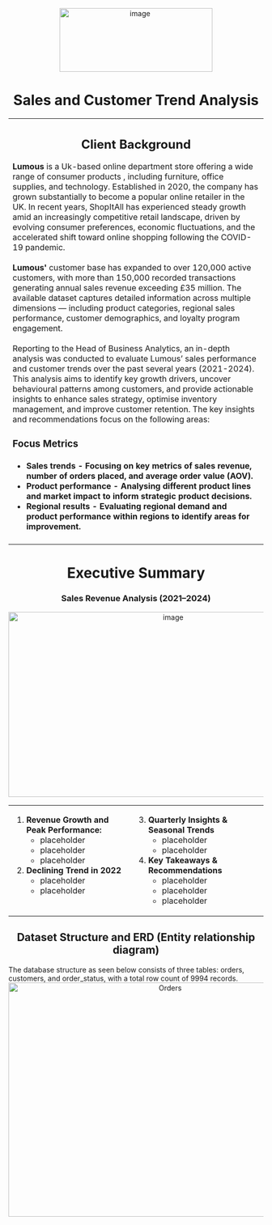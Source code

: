 <p align="center">
  <img width="302" height="126" alt="image" src="https://github.com/user-attachments/assets/437f4359-31f2-4342-87f6-4e132b164173" />
</p>

<h1 align="center">Sales and Customer Trend Analysis</h1>
<table align="center">
  <tr>
    <td width="1440">
      <h2 align="center">Client Background</h2>
      <body>
        <strong>Lumous</strong> is a Uk-based online department store offering a wide range of consumer products , including furniture, office supplies, and technology. Established in 2020, the company has grown substantially to become a popular online retailer in the UK. In recent years, ShopItAll has experienced steady growth amid an increasingly competitive retail landscape, driven by evolving consumer preferences, economic fluctuations, and the accelerated shift toward online shopping following the COVID-19 pandemic. <br>
        <br>
        <strong>Lumous'</strong> customer base has expanded to over 120,000 active customers, with more than 150,000 recorded transactions generating annual sales revenue exceeding £35 million. The available dataset captures detailed information across multiple dimensions — including product categories, regional sales performance, customer demographics, and loyalty program engagement. <br>
        <br>
        Reporting to the Head of Business Analytics, an in-depth analysis was conducted to evaluate Lumous’ sales performance and customer trends over the past several years (2021-2024). This analysis aims to identify key growth drivers, uncover behavioural patterns among customers, and provide actionable insights to enhance sales strategy, optimise inventory management, and improve customer retention. The key insights and recommendations focus on the following areas:
      </body>
      <h3>Focus Metrics</h3>
      <h4>
        <ul><li>Sales trends - Focusing on key metrics of sales revenue, number of orders placed, and average order value (AOV).</li>
          <li>Product performance - Analysing different product lines and market impact to inform strategic product decisions.</li>
          <li>Regional results - Evaluating regional demand and product performance within regions to identify areas for improvement.</li>
        </ul>
      </h4>
    </td>
  </tr>
</table>
<table align="center">
  <tr>
    <div width="920">
      <h1 align="center">Executive Summary</h1>
      <h3 align="center">Sales Revenue Analysis (2021–2024)</h3>
      <div align="center">
        <img width="635" height="366" alt="image" src="https://github.com/user-attachments/assets/406f70e5-2c31-41e6-8286-ec156f209eab" />
        </div>
        <td width="460" valign="top">
          <ol>
            <li>
              <strong>Revenue Growth and Peak Performance:</strong>
              <ul>
                <li>placeholder</li>
                <li>placeholder</li>
                <li>placeholder</li>
              </ul>
            </li>
            <li>
              <strong>Declining Trend in 2022</strong>
              <ul>
                <li>placeholder</li>
                <li>placeholder</li>
              </ul>
            </li>
          </ol>
        </td>
        <td width="460" valign="top">
          <ol start="3">
            <li>
              <strong>Quarterly Insights & Seasonal Trends</strong>
              <ul>
                <li>placeholder</li>
                <li>placeholder</li>
              </ul>
            </li>
            <li>
              <strong>Key Takeaways & Recommendations</strong>
              <ul>
                <li>placeholder</li>
                <li>placeholder</li>
                <li>placeholder</li>
              </ul>
            </li>
          </ol>
        </td>
      </div>
    </tr>
  </table>
  <h2 align="center">Dataset Structure and ERD (Entity relationship diagram)</h2>
  <body>The database structure as seen below consists of three tables: orders, customers, and order_status, with a total row count of 9994 records.</body>
  <div align="center">
    <img width="623.2" height="463.2" alt="Orders" src="https://github.com/user-attachments/assets/8ae22d22-8564-48f1-8c0f-d113c248578d" />
  </div>
  
